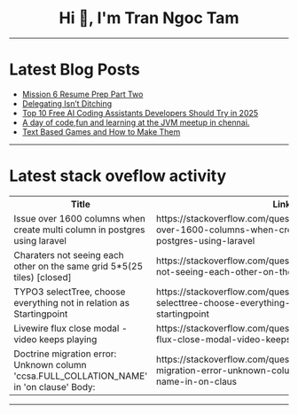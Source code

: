 <h1 align="center">Hi 👋, I'm Tran Ngoc Tam</h1>

---

# Latest Blog Posts 
<!-- BLOG-POST-LIST:START -->
- [Mission 6 Resume Prep Part Two](https://dev.to/theoriginalbpc/mission-6-resume-prep-part-two-2np4)
- [Delegating Isn’t Ditching](https://dev.to/leaddontctrl/delegating-isnt-ditching-4k24)
- [Top 10 Free AI Coding Assistants Developers Should Try in 2025](https://dev.to/arkhan/top-10-free-ai-coding-assistants-developers-should-try-in-2025-2i5f)
- [A day of code,fun and learning at the JVM meetup in chennai.](https://dev.to/paviarunachalam/a-day-of-codefun-and-learning-at-the-jvm-meetup-in-chennai-56no)
- [Text Based Games and How to Make Them](https://dev.to/jberesford94/text-based-games-and-how-to-make-them-4igj)
<!-- BLOG-POST-LIST:END -->

---

# Latest stack oveflow activity
<table>
  <tr><th>Title</th><th>Link</th></tr>
  <!-- STACKOVERFLOW:START --><tr><td>Issue over 1600 columns when create multi column in postgres using laravel</td><td>https://stackoverflow.com/questions/79683892/issue-over-1600-columns-when-create-multi-column-in-postgres-using-laravel</td></tr><tr><td>Charaters not seeing each other on the same grid 5*5&lpar;25 tiles&rpar; [closed]</td><td>https://stackoverflow.com/questions/79683836/charaters-not-seeing-each-other-on-the-same-grid-5525-tiles</td></tr><tr><td>TYPO3 selectTree, choose everything not in relation as Startingpoint</td><td>https://stackoverflow.com/questions/79683783/typo3-selecttree-choose-everything-not-in-relation-as-startingpoint</td></tr><tr><td>Livewire flux close modal - video keeps playing</td><td>https://stackoverflow.com/questions/79683717/livewire-flux-close-modal-video-keeps-playing</td></tr><tr><td>Doctrine migration error: Unknown column &#39;ccsa.FULL_COLLATION_NAME&#39; in &#39;on clause&#39; Body:</td><td>https://stackoverflow.com/questions/79683681/doctrine-migration-error-unknown-column-ccsa-full-collation-name-in-on-claus</td></tr><!-- STACKOVERFLOW:END -->
</table>

---


